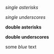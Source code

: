 *single asterisks*

_single underscores_

**double asterisks**

__double underscores__

some *blue* text
